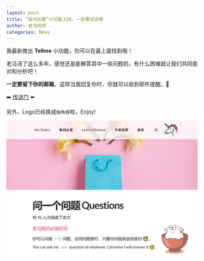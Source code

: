 ```yaml
---
layout: post
title: “有问必答”小功能上线，一定要试试哦
author: 老马同学
categories: News
---
```


我最新推出 **Tellme** 小功能，你可以在最上面找到哦！

老马活了这么多年，感觉还是能解答其中一些问题的，有什么困难就让我们共同面对和分析吧！

**一定要留下你的邮箱**，这样当我回复你时，你就可以收到邮件提醒。🤫

➡️ [传送门](/message/) ⬅️

另外，Logo已经换成``独角兽``啦，Enjoy!

![截图](/assets/img/posts/2020/ask-a-question-to-me.png)